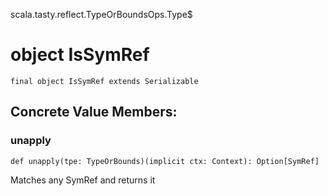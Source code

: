 scala.tasty.reflect.TypeOrBoundsOps.Type$
# object IsSymRef

<pre><code class="language-scala" >final object IsSymRef extends Serializable</pre></code>
## Concrete Value Members:
### unapply
<pre><code class="language-scala" >def unapply(tpe: TypeOrBounds)(implicit ctx: Context): Option[SymRef]</pre></code>
Matches any SymRef and returns it


